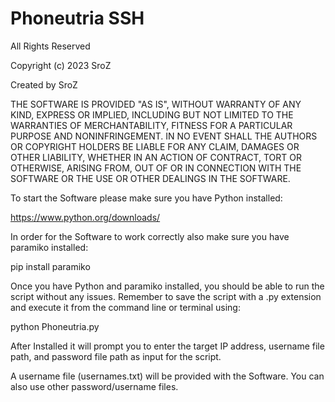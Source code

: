 # Phoneutria SSH
All Rights Reserved

Copyright (c) 2023 SroZ

Created by SroZ

THE SOFTWARE IS PROVIDED "AS IS", WITHOUT WARRANTY OF ANY KIND, EXPRESS OR
IMPLIED, INCLUDING BUT NOT LIMITED TO THE WARRANTIES OF MERCHANTABILITY,
FITNESS FOR A PARTICULAR PURPOSE AND NONINFRINGEMENT. IN NO EVENT SHALL THE
AUTHORS OR COPYRIGHT HOLDERS BE LIABLE FOR ANY CLAIM, DAMAGES OR OTHER
LIABILITY, WHETHER IN AN ACTION OF CONTRACT, TORT OR OTHERWISE, ARISING FROM,
OUT OF OR IN CONNECTION WITH THE SOFTWARE OR THE USE OR OTHER DEALINGS IN
THE SOFTWARE.

To start the Software please make sure you have Python installed:

 https://www.python.org/downloads/
 
 In order for the Software to work correctly also make sure you have paramiko installed:
 
 pip install paramiko

 Once you have Python and paramiko installed, you should be able to run the script without any issues.
 Remember to save the script with a .py extension and execute it from the command line or terminal using:

 python Phoneutria.py
 
After Installed it will prompt you to enter the target IP address, username file path, and password file path as input for the script.

A username file (usernames.txt) will be provided with the Software.
You can also use other password/username files.
